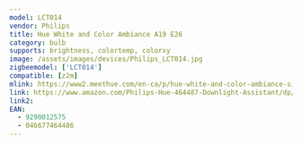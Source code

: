 ```yaml
---
model: LCT014
vendor: Philips
title: Hue White and Color Ambiance A19 E26
category: bulb
supports: brightness, colortemp, colorxy
image: /assets/images/devices/Philips_LCT014.jpg
zigbeemodel: ['LCT014'] 
compatible: [z2m]
mlink: https://www2.meethue.com/en-ca/p/hue-white-and-color-ambiance-single-bulb-e26/046677464486
link: https://www.amazon.com/Philips-Hue-464487-Downlight-Assistant/dp/B01M9AU8MB
link2: 
EAN: 
  - 9290012575
  - 046677464486
---
```

